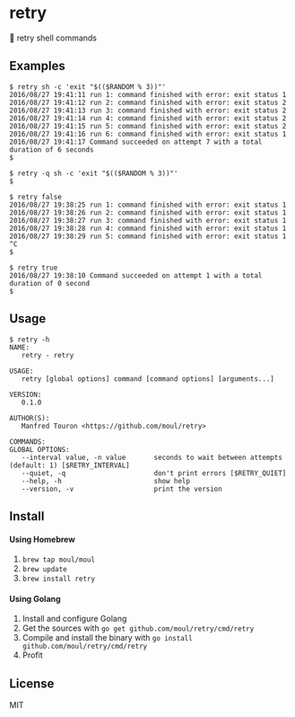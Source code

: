 # retry
:shell: retry shell commands

## Examples

```console
$ retry sh -c 'exit "$(($RANDOM % 3))"'
2016/08/27 19:41:11 run 1: command finished with error: exit status 1
2016/08/27 19:41:12 run 2: command finished with error: exit status 2
2016/08/27 19:41:13 run 3: command finished with error: exit status 2
2016/08/27 19:41:14 run 4: command finished with error: exit status 2
2016/08/27 19:41:15 run 5: command finished with error: exit status 2
2016/08/27 19:41:16 run 6: command finished with error: exit status 1
2016/08/27 19:41:17 Command succeeded on attempt 7 with a total duration of 6 seconds
$
```

```console
$ retry -q sh -c 'exit "$(($RANDOM % 3))"'
$
```

```console
$ retry false
2016/08/27 19:38:25 run 1: command finished with error: exit status 1
2016/08/27 19:38:26 run 2: command finished with error: exit status 1
2016/08/27 19:38:27 run 3: command finished with error: exit status 1
2016/08/27 19:38:28 run 4: command finished with error: exit status 1
2016/08/27 19:38:29 run 5: command finished with error: exit status 1
^C
$
```

```console
$ retry true
2016/08/27 19:38:10 Command succeeded on attempt 1 with a total duration of 0 second
$
```

## Usage

```console
$ retry -h
NAME:
   retry - retry

USAGE:
   retry [global options] command [command options] [arguments...]

VERSION:
   0.1.0

AUTHOR(S):
   Manfred Touron <https://github.com/moul/retry>

COMMANDS:
GLOBAL OPTIONS:
   --interval value, -n value      	seconds to wait between attempts (default: 1) [$RETRY_INTERVAL]
   --quiet, -q 			            don't print errors [$RETRY_QUIET]
   --help, -h  			            show help
   --version, -v       		        print the version
```

## Install

#### Using Homebrew

1. `brew tap moul/moul`
2. `brew update`
3. `brew install retry`

#### Using Golang

1. Install and configure Golang
2. Get the sources with `go get github.com/moul/retry/cmd/retry`
3. Compile and install the binary with `go install github.com/moul/retry/cmd/retry`
4. Profit

## License

MIT
